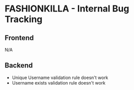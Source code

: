 # FASHIONKILLA - Internal Bug Tracking

## Frontend
N/A

## Backend
* Unique Username validation rule doesn't work
* Username exists validation rule doesn't work